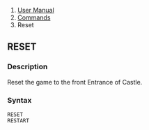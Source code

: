 <ol class="breadcrumb">
  <li><a href="#/docs/contents">User Manual</a></li>
  <li><a href="#/docs/commands">Commands</a></li>
  <li class="active">Reset</li>
</ol>

## RESET

### Description

Reset the game to the front Entrance of Castle.

### Syntax

    RESET
    RESTART
    
    
